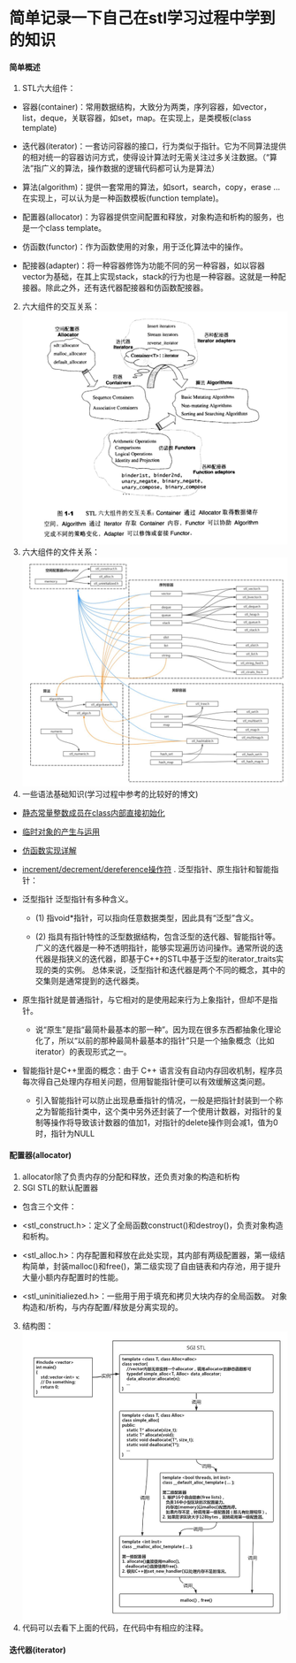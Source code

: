 # 简单记录一下自己在stl学习过程中学到的知识

#### 简单概述
1. STL六大组件：
  - 容器(container)：常用数据结构，大致分为两类，序列容器，如vector，list，deque，关联容器，如set，map。在实现上，是类模板(class template)
  
  - 迭代器(iterator)：一套访问容器的接口，行为类似于指针。它为不同算法提供的相对统一的容器访问方式，使得设计算法时无需关注过多关注数据。（“算法”指广义的算法，操作数据的逻辑代码都可认为是算法）
  - 算法(algorithm)：提供一套常用的算法，如sort，search，copy，erase … 在实现上，可以认为是一种函数模板(function template)。
  - 配置器(allocator)：为容器提供空间配置和释放，对象构造和析构的服务，也是一个class template。
  - 仿函数(functor)：作为函数使用的对象，用于泛化算法中的操作。
  - 配接器(adapter)：将一种容器修饰为功能不同的另一种容器，如以容器vector为基础，在其上实现stack，stack的行为也是一种容器。这就是一种配接器。除此之外，还有迭代器配接器和仿函数配接器。
2. 六大组件的交互关系：
![](img/2.png)
3. 六大组件的文件关系：
![](img/1.jpg)
4. 一些语法基础知识(学习过程中参考的比较好的博文)
 - [静态常量整数成员在class内部直接初始化](https://www.cnblogs.com/wuchanming/p/4060540.html)
 
 - [临时对象的产生与运用](https://www.cnblogs.com/wuchanming/p/4060461.html)
 - [仿函数实现详解](https://blog.csdn.net/u010710458/article/details/79734558)
 - [increment/decrement/dereference操作符](https://www.cnblogs.com/wuchanming/p/4060585.html)
. 泛型指针、原生指针和智能指针：
  - 泛型指针
泛型指针有多种含义。
     - (1) 指void*指针，可以指向任意数据类型，因此具有“泛型”含义。
     
     - (2) 指具有指针特性的泛型数据结构，包含泛型的迭代器、智能指针等。
广义的迭代器是一种不透明指针，能够实现遍历访问操作。通常所说的迭代器是指狭义的迭代器，即基于C++的STL中基于泛型的iterator_traits实现的类的实例。
总体来说，泛型指针和迭代器是两个不同的概念，其中的交集则是通常提到的迭代器类。

 - 原生指针就是普通指针，与它相对的是使用起来行为上象指针，但却不是指针。
     - 说“原生”是指“最简朴最基本的那一种”。因为现在很多东西都抽象化理论化了，所以“以前的那种最简朴最基本的指针”只是一个抽象概念（比如iterator）的表现形式之一。

 - 智能指针是C++里面的概念：由于 C++ 语言没有自动内存回收机制，程序员每次得自己处理内存相关问题，但用智能指针便可以有效缓解这类问题。
     - 引入智能指针可以防止出现悬垂指针的情况，一般是把指针封装到一个称之为智能指针类中，这个类中另外还封装了一个使用计数器，对指针的复制等操作将导致该计数器的值加1，对指针的delete操作则会减1，值为0时，指针为NULL
     
#### 配置器(allocator)
1. allocator除了负责内存的分配和释放，还负责对象的构造和析构
2. SGI STL的默认配置器
  - 包含三个文件：
  
  - \<stl_construct.h>：定义了全局函数construct()和destroy()，负责对象构造和析构。
  - \<stl_alloc.h>：内存配置和释放在此处实现，其内部有两级配置器，第一级结构简单，封装malloc()和free()，第二级实现了自由链表和内存池，用于提升大量小额内存配置时的性能。
  - \<stl_uninitialiezed.h>：一些用于用于填充和拷贝大块内存的全局函数。
对象构造和/析构，与内存配置/释放是分离实现的。
3. 结构图：
![](img/3.jpg)
4. 代码可以去看下上面的代码，在代码中有相应的注释。

#### 迭代器(iterator)